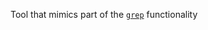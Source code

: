 Tool that mimics part of the [```grep```](https://man7.org/linux/man-pages/man1/grep.1.html) functionality
